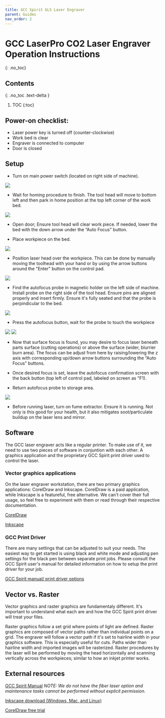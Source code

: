 ```yaml
---
title: GCC Spirit GLS Laser Engraver
parent: Guides
nav_order: 2
---
```

# GCC LaserPro CO2 Laser Engraver Operation Instructions
{: .no_toc}

## Contents
{: .no_toc .text-delta }
1. TOC
{:toc}

## Power-on checklist:
- Laser power key is turned off (counter-clockwise)
- Work bed is clear
- Engraver is connected to computer
- Door is closed

## Setup
- Turn on main power switch (located on right side of machine).
  
![](../../../assets/img/gcc/gcc1.png)

- Wait for homing procedure to finish. The tool head will move to bottom left and then park in home position at the top left corner of the work bed.

![](../../../assets/img/gcc/gcc2.png)

- Open door; Ensure tool head will clear work piece. If needed, lower the bed with the down arrow under the “Auto Focus” button.

- Place workpiece on the bed.

![](../../../assets/img/gcc/gcc4.png)

- Position laser head over the workpiece. This can be done by manually moving the toolhead with your hand or by using the arrow buttons around the "Enter" button on the control pad.

![](../../../assets/img/gcc/gcc3.png)

- Find the autofocus probe in magnetic holder on the left side of machine. Install probe on the right side of the tool head. Ensure pins are aligned properly and insert firmly. Ensure it's fully seated and that the probe is perpindicular to the bed.

![](../../../assets/img/gcc/gcc5.png)

- Press the autofocus button, wait for the probe to touch the workpiece

![](../../../assets/img/gcc/gcc6.png) ![](../../../assets/img/gcc/gcc7.png)

- Now that surface focus is found, you may desire to focus laser beneath parts surface (cutting operations) or above the surface (wider, blurrier burn area). The focus can be adjust from here by raising/lowering the z axis with corresponding up/down arrow buttons surrounding the “Auto Focus” buttons.

- Once desired focus is set, leave the autofocus confirmation screen with the back button (top left of control pad, labeled on screen as "F1).

- Return autofocus probe to storage area.

![](../../../assets/img/gcc/gcc8.png)

- Before running laser, turn on fume extractor. Ensure it is running. Not only is this good for your health, but it also mitigates soot/particulate buildup on the laser lens and mirror. 

## Software
The GCC laser engraver acts like a regular printer. To make use of it, we need to use two pieces of software in conjuntion with each other: A graphics application and the proprietary GCC Spirit print driver used to control the laser.

### Vector graphics applications
On the laser engraver workstation, there are two primary graphics applications: CorelDraw and Inkscape. CorelDraw is a paid application, while Inkscape is a featureful, free alternative. We can't cover their full usage, so feel free to experiment with them or read through their respective documentation.

[CorelDraw](https://www.coreldraw.com/en/learn/academy/)

[Inkscape](https://inkscape.org/learn/)

### GCC Print Driver
There are many settings that can be adjusted to suit your needs. The easiest way to get started is using black and white mode and adjusting pen settings for the black pen between separate print jobs. Please consult the GCC Spirit user's manual for detailed information on how to setup the print driver for your job.

[GCC Spirit manual/ print driver options](https://www.gccworld.com/data/file/upload/UserManual/Laser/Spirit-AC_User-Manual.pdf#page=141)

## Vector vs. Raster
Vector graphics and raster graphics are fundamentaly different. It's important to understand what each are and how the GCC Spirit print driver will treat your files.

Raster graphics follow a set grid where points of light are defined. Raster graphics are composed of vector paths rather than individual points on a grid. The engraver will follow a vector path if it's set to hairline width in your graphics software. This is especially useful for cuts. Paths wider than hairline width and imported images will be rasterized. Raster procedures by the laser will be performed by moving the head horizontally and scanning vertically across the workpieces; similar to how an inkjet printer works.

## External resources
[GCC Spirit Manual](https://www.gccworld.com/data/file/upload/UserManual/Laser/Spirit-AC_User-Manual.pdf)
*NOTE: We do not have the fiber laser option and maintenance tasks cannot be performed without explicit permission.*

[Inkscape download (Windows, Mac, and Linux)](https://inkscape.org/release/)

[CorelDraw free trial](https://www.coreldraw.com/en/free-trials/)

